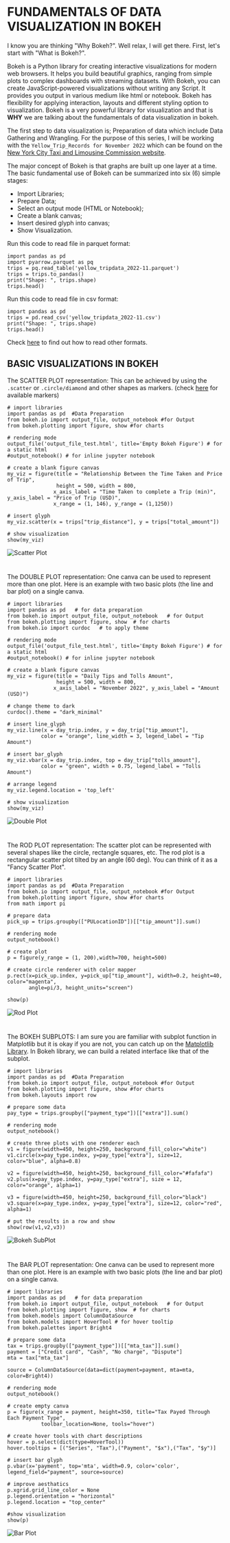 # FUNDAMENTALS OF DATA VISUALIZATION IN BOKEH
I know you are thinking "Why Bokeh?". Well relax, I will get there. First, let's start with "What is Bokeh?".

Bokeh is a Python library for creating interactive visualizations for modern web browsers. It helps you build beautiful graphics, ranging from simple plots to complex dashboards with streaming datasets. With Bokeh, you can create JavaScript-powered visualizations without writing any Script. It provides you output in various medium like html or notebook. Bokeh has flexibility for applying interaction, layouts and different styling option to visualization. Bokeh is a very powerful library for visualization and that is **WHY** we are talking about the fundamentals of data visualization in bokeh.

The first step to data visualization is; Preparation of data which include Data Gathering and Wrangling. For the purpose of this series, I will be working with the `Yellow_Trip_Records for November 2022` which can be found on the [New York City Taxi and Limousine Commission website](https://www.nyc.gov/site/tlc/about/tlc-trip-record-data.page).

The major concept of Bokeh is that graphs are built up one layer at a time. The basic fundamental use of Bokeh can be summarized into six (6) simple stages:
* Import Libraries;
* Prepare Data;
* Select an output mode (HTML or Notebook);
* Create a blank canvas;
* Insert desired glyph into canvas;
* Show Visualization.

Run this code to read file in parquet format:
```
import pandas as pd
import pyarrow.parquet as pq
trips = pq.read_table('yellow_tripdata_2022-11.parquet')
trips = trips.to_pandas()
print("Shape: ", trips.shape)
trips.head()
```
Run this code to read file in csv format:
```
import pandas as pd
trips = pd.read_csv('yellow_tripdata_2022-11.csv')
print("Shape: ", trips.shape)
trips.head()
```
Check [here](https://pandas.pydata.org/docs/user_guide/io.html) to find out how to read other formats.

## BASIC VISUALIZATIONS IN BOKEH
The SCATTER PLOT representation: This can be achieved by using the ```.scatter``` or ```.circle/diamond``` and other shapes as markers.
(check [here](https://docs.bokeh.org/en/dev-3.1/docs/user_guide/basic/scatters.html) for available markers)
```
# import libraries
import pandas as pd  #Data Preparation
from bokeh.io import output_file, output_notebook #for Output
from bokeh.plotting import figure, show #for charts

# rendering mode
output_file('output_file_test.html', title='Empty Bokeh Figure') # for a static html
#output_notebook() # for inline jupyter notebook

# create a blank figure canvas
my_viz = figure(title = "Relationship Between the Time Taken and Price of Trip",
                height = 500, width = 800,
               x_axis_label = "Time Taken to complete a Trip (min)", y_axis_label = "Price of Trip (USD)",
               x_range = (1, 146), y_range = (1,1250))

# insert glyph
my_viz.scatter(x = trips["trip_distance"], y = trips["total_amount"])

# show visualization
show(my_viz)
```
<img src="https://github.com/anisheremariam/Bokeh_Outreachy/blob/main/bokeh_scatterplot.png" alt="Scatter Plot" title="Scatter Plot">

#

The DOUBLE PLOT representation: One canva can be used to represent more than one plot. Here is an example with two basic plots (the line and bar plot) on a single canva.
```
# import libraries
import pandas as pd   # for data preparation
from bokeh.io import output_file, output_notebook   # for Output
from bokeh.plotting import figure, show  # for charts
from bokeh.io import curdoc   # to apply theme

# rendering mode
output_file('output_file_test.html', title='Empty Bokeh Figure') # for a static html
#output_notebook() # for inline jupyter notebook

# create a blank figure canvas
my_viz = figure(title = "Daily Tips and Tolls Amount",
                height = 500, width = 800,
               x_axis_label = "November 2022", y_axis_label = "Amount (USD)")
               
# change theme to dark
curdoc().theme = "dark_minimal"

# insert line_glyph
my_viz.line(x = day_trip.index, y = day_trip["tip_amount"],
           color = "orange", line_width = 3, legend_label = "Tip Amount")

# insert bar_glyph
my_viz.vbar(x = day_trip.index, top = day_trip["tolls_amount"],
           color = "green", width = 0.75, legend_label = "Tolls Amount")

# arrange legend
my_viz.legend.location = 'top_left'

# show visualization
show(my_viz)
```
<img src="https://github.com/anisheremariam/Bokeh_Outreachy/blob/main/bokeh_doubleplot.png" alt="Double Plot" title="Double Plot">

#

The ROD PLOT representation: The scatter plot can be represented with several shapes like the circle, rectangle squares, etc. The rod plot is a rectangular scatter plot tilted by an angle (60 deg). You can think of it as a "Fancy Scatter Plot".
```
# import libraries
import pandas as pd  #Data Preparation
from bokeh.io import output_file, output_notebook #for Output
from bokeh.plotting import figure, show #for charts
from math import pi

# prepare data
pick_up = trips.groupby(["PULocationID"])[["tip_amount"]].sum()

# rendering mode
output_notebook()

# create plot
p = figure(y_range = (1, 200),width=700, height=500)

# create circle renderer with color mapper
p.rect(x=pick_up.index, y=pick_up["tip_amount"], width=0.2, height=40, color="magenta",
       angle=pi/3, height_units="screen")

show(p)
```
<img src="https://github.com/anisheremariam/MyProjects/blob/main/bokeh_magenta%20rodplot.png" alt="Rod Plot" title="Rod Plot">

#

The BOKEH SUBPLOTS: I am sure you are familiar with subplot function in Matplotlib but it is okay if you are not, you can catch up on the [Matplotlib Library](https://matplotlib.org/stable/gallery/subplots_axes_and_figures/subplots_demo.html). In Bokeh library, we can build a related interface like that of the subplot. 
```
# import libraries
import pandas as pd  #Data Preparation
from bokeh.io import output_file, output_notebook #for Output
from bokeh.plotting import figure, show #for charts
from bokeh.layouts import row

# prepare some data
pay_type = trips.groupby(["payment_type"])[["extra"]].sum()

# rendering mode
output_notebook()

# create three plots with one renderer each
v1 = figure(width=450, height=250, background_fill_color="white")
v1.circle(x=pay_type.index, y=pay_type["extra"], size=12, color="blue", alpha=0.8)

v2 = figure(width=450, height=250, background_fill_color="#fafafa")
v2.plus(x=pay_type.index, y=pay_type["extra"], size = 12, color="orange", alpha=1)

v3 = figure(width=450, height=250, background_fill_color="black")
v3.square(x=pay_type.index, y=pay_type["extra"], size=12, color="red", alpha=1)

# put the results in a row and show
show(row(v1,v2,v3))
```
<img src="https://github.com/anisheremariam/MyProjects/blob/main/bokeh_multiplot.PNG" alt="Bokeh SubPlot" title="Bokeh SubPlot">

#

The BAR PLOT representation: One canva can be used to represent more than one plot. Here is an example with two basic plots (the line and bar plot) on a single canva.
```
# import libraries
import pandas as pd   # for data preparation
from bokeh.io import output_file, output_notebook   # for Output
from bokeh.plotting import figure, show  # for charts
from bokeh.models import ColumnDataSource
from bokeh.models import HoverTool # for hover tooltip
from bokeh.palettes import Bright4

# prepare some data
tax = trips.groupby(["payment_type"])[["mta_tax"]].sum()
payment = ["Credit card", "Cash", "No charge", "Dispute"]
mta = tax["mta_tax"]

source = ColumnDataSource(data=dict(payment=payment, mta=mta, color=Bright4))

# rendering mode
output_notebook()

# create empty canva
p = figure(x_range = payment, height=350, title="Tax Payed Through Each Payment Type",
           toolbar_location=None, tools="hover")
           
# create hover tools with chart descriptions
hover = p.select(dict(type=HoverTool))
hover.tooltips = [("Series", "Tax"),("Payment", "$x"),("Tax", "$y")]

# insert bar glyph
p.vbar(x='payment', top='mta', width=0.9, color='color', legend_field="payment", source=source)

# improve aesthatics
p.xgrid.grid_line_color = None
p.legend.orientation = "horizontal"
p.legend.location = "top_center"

#show visualization
show(p)
```
<img src="https://github.com/anisheremariam/MyProjects/blob/main/bokeh_bar.PNG" alt="Bar Plot" title="Bar Plot">
